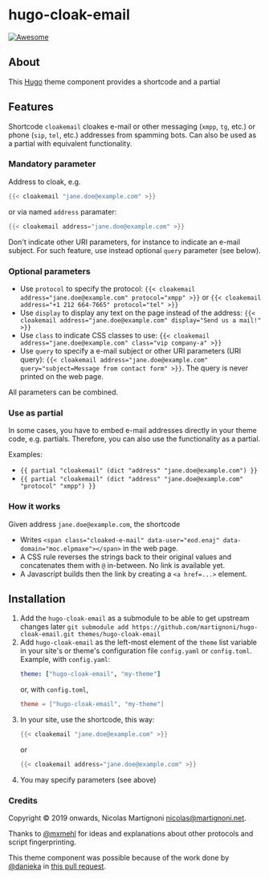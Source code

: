 # hugo-cloak-email

[![Awesome](https://awesome.re/badge.svg)](https://github.com/budparr/awesome-hugo)

## About

This [Hugo](https://gohugo.io) theme component provides a shortcode and a partial

## Features

Shortcode `cloakemail` cloakes e-mail or other messaging (`xmpp`, `tg`, etc.) or phone (`sip`, `tel`, etc.) addresses from spamming bots. Can also be used as a partial with equivalent functionality.

### Mandatory parameter

Address to cloak, e.g.
```go
{{< cloakemail "jane.doe@example.com" >}}
```
or via named `address` paramater:
```go
{{< cloakemail address="jane.doe@example.com" >}}
```
Don't indicate other URI parameters, for instance to indicate an e-mail subject. For such feature, use instead optional `query` parameter (see below).

### Optional parameters

- Use `protocol` to specify the protocol: `{{< cloakemail address="jane.doe@example.com" protocol="xmpp" >}}` or `{{< cloakemail address="+1 212 664-7665" protocol="tel" >}}`
- Use `display` to display any text on the page instead of the address: `{{< cloakemail address="jane.doe@example.com" display="Send us a mail!" >}}`
- Use `class` to indicate CSS classes to use: `{{< cloakemail address="jane.doe@example.com" class="vip company-a" >}}`
- Use `query` to specify a e-mail subject or other URI parameters (URI query): `{{< cloakemail address="jane.doe@example.com" query="subject=Message from contact form" >}}`. The query is never printed on the web page.

All parameters can be combined.

### Use as partial

In some cases, you have to embed e-mail addresses directly in your theme code, e.g. partials. Therefore, you can also use the functionality as a partial.

Examples:

- `{{ partial "cloakemail" (dict "address" "jane.doe@example.com") }}`
- `{{ partial "cloakemail" (dict "address" "jane.doe@example.com" "protocol" "xmpp") }}`

### How it works

Given address `jane.doe@example.com`, the shortcode

- Writes `<span class="cloaked-e-mail" data-user="eod.enaj" data-domain="moc.elpmaxe"></span>` in the web page.
- A CSS rule reverses the strings back to their original values and concatenates them with `@` in-between. No link is available yet.
- A Javascript builds then the link by creating a `<a href=...>` element.

## Installation

1. Add the `hugo-cloak-email` as a submodule to be able to get upstream changes later `git submodule add https://github.com/martignoni/hugo-cloak-email.git themes/hugo-cloak-email`
2. Add `hugo-cloak-email` as the left-most element of the `theme` list variable in your site's or theme's configuration file `config.yaml` or `config.toml`. Example, with `config.yaml`:
    ```yaml
    theme: ["hugo-cloak-email", "my-theme"]
    ```
    or, with `config.toml`,
    ```toml
    theme = ["hugo-cloak-email", "my-theme"]
    ```
3. In your site, use the shortcode, this way:
    ```go
    {{< cloakemail "jane.doe@example.com" >}}
    ```
    or
    ```go
    {{< cloakemail address="jane.doe@example.com" >}}
    ```
4. You may specify parameters (see above)

### Credits

Copyright © 2019 onwards, Nicolas Martignoni nicolas@martignoni.net.

Thanks to [@mxmehl](https://github.com/mxmehl) for ideas and explanations about other protocols and script fingerprinting.

This theme component was possible because of the work done by [@danieka](https://github.com/danieka) in [this pull request](https://github.com/gohugoio/hugo/pull/3935).
